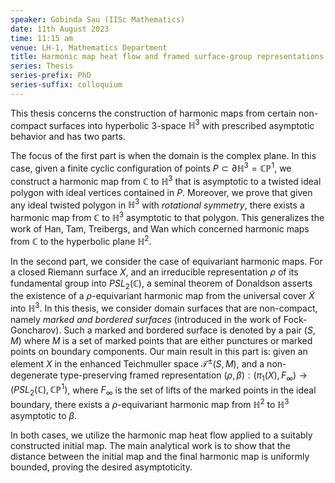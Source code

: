 ```yaml
---
speaker: Gobinda Sau (IISc Mathematics)
date: 11th August 2023
time: 11:15 am
venue: LH-1, Mathematics Department
title: Harmonic map heat flow and framed surface-group representations
series: Thesis
series-prefix: PhD
series-suffix: colloquium
---
```


This thesis concerns the construction of harmonic maps from certain non-compact surfaces into hyperbolic 3-space
$\mathbb{H}^3$  with prescribed asymptotic behavior and has two parts.

The focus of the first part is when the domain is the complex plane. In this case, given a finite cyclic configuration
of points  $P \subset \partial\mathbb{H}^3=\mathbb{CP}^1$, we construct a harmonic map from $\mathbb{C}$ to
$\mathbb{H}^3$ that is asymptotic to a twisted ideal polygon with ideal vertices contained in $P$. Moreover, we prove
that given any ideal twisted polygon in $\mathbb{H}^3$ with _rotational symmetry_, there exists a harmonic map
from $\mathbb{C}$ to $\mathbb{H}^3$ asymptotic to that polygon. This generalizes the work of Han, Tam, Treibergs, and
Wan which concerned harmonic maps from $\mathbb{C}$ to the hyperbolic plane $\mathbb{H}^2$.

In the second part, we consider the case of equivariant harmonic maps. For a closed Riemann surface $X$, and an
irreducible representation $\rho$ of its fundamental group into $PSL_2(\mathbb{C})$, a seminal theorem of Donaldson
asserts the existence of a $\rho$-equivariant harmonic map from the universal cover $\tilde{X}$ into $\mathbb{H}^3$.
In this thesis, we consider domain surfaces that are non-compact, namely _marked and bordered surfaces_ (introduced
in the work of Fock-Goncharov). Such a marked and bordered surface is denoted by a pair $(S, M)$ where $M$ is a set of
marked points that are either punctures or marked points on boundary components. Our main result in this part is: given
an element $X$ in the enhanced Teichmuller space $\mathcal{T}^{\pm}(S, M)$, and a non-degenerate type-preserving framed
representation  $(\rho,\beta):(\pi_1(X), F_{\infty})\rightarrow (PSL_2(\mathbb{C}),\mathbb{CP}^1)$, where $F_\infty$ is
the set of lifts of the marked points in the ideal boundary, there exists a  $\rho$-equivariant harmonic map from
$\mathbb{H}^2$ to  $\mathbb{H}^3$ asymptotic to $\beta$.

In both cases, we utilize the harmonic map heat flow applied to a suitably constructed initial map. The main analytical
work is to show that the distance between the initial map and the final harmonic map is uniformly bounded, proving the
desired asymptoticity.
